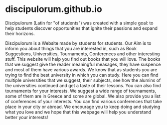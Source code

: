 # discipulorum.github.io
Discipulorum (Latin for "of students") was created with a simple goal: to help students discover opportunities that ignite their passions and expand their horizons.

Discipulorum is a Website made by students for students. Our Aim is to inform you about things that you are interested in, such as Book Suggestions, Universities, Tournaments, Conferences and other interesting stuff. This website will help you find out books that you will love. The books that we suggest give the reader meaningful measages, they have suspence and most of them have various awards. We know that as students you are trying to find the best university in which you can study. Here you can find multiple universities that we suggest, their subjects, see how the alumins of the universities continued and get a taste of their lessons. You can also find tournaments for your interests. We suggest a wide range of tournaments, some of them are in Greece and some are global. We also provide you a list of conferences of your interests. You can find various conferences that take place in your city or abroad. We encourage you to keep doing and studying what you love and we hope that this webpage will help you understand better your interests!

